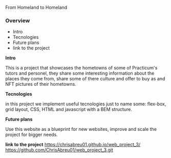 From Homeland to Homeland
### Overview  
* Intro 
* Tecnologies  
* Future plans
* link to the project
  
**Intro**    
  
This is a project that showcases the hometowns of some of Practicum's tutors and personel, they share some interesting information about the places they come from, share some of there culture and offer to buy as and NFT pictures of their hometowns.
  
**Tecnologies**  
  
in this project we implement useful tecnologies just to name some: flex-box, grid layout, CSS, HTML and javascript with a BEM structure.       
  
**Future plans**  
  
  Use this website as a blueprint for new websites, improve and scale the project for bigger needs. 

**link to the project** 
  https://chrisabreu01.github.io/web_project_3/
  https://github.com/ChrisAbreu01/web_project_3.git